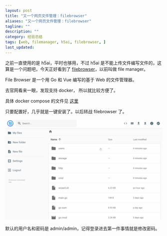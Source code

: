 ```yaml
---
layout: post
title: "又一个网页文件管理：filebrowser"
aliases: "又一个网页文件管理：filebrowser"
tagline: ""
description: ""
category: 经验总结
tags: [web, filemanager, h5ai, filebrowser, ]
last_updated:
---
```


之前一直使用的是 h5ai，平时也够用，不过 h5ai 是不能上传文件编写文件的，这算是一个问题吧，今天正好看到了 [filebrowser](https://github.com/filebrowser/filebrowser)，以前叫做 file manager。

File Browser 是一个用 Go 和 Vue 编写的基于 Web 的文件管理器。

去官网看来一眼，发现支持 docker， 所以就比较方便了。

具体 docker compose 的文件见 [这里](https://github.com/einverne/dockerfile/tree/master/filebrowser)

只要配置好，几乎就是一键安装了。以后转战 filebrowser 了。

![filebrowser-20210827181233.png](/assets/filebrowser-20210827181233.png)

默认的用户名和密码是 admin/admin，记得登录进去第一件事情就是修改密码。

